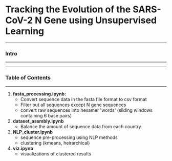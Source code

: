 # Tracking the Evolution of the SARS-CoV-2 N Gene using Unsupervised Learning

---

### Intro

---



---

### Table of Contents

---

1. **fasta_processing.ipynb:** 
    - Convert sequence data in the fasta file format to csv format
    - Filter out all sequences except N gene sequences
    - convert raw sequences into hexamer 'words' (sliding windows containing 6 base pairs)
2. **dataset_assmbly.ipynb**
    - Balance the amount of sequence data from each country
3. **NLP_cluster.ipynb**
    - sequence pre-processing using NLP methods
    - clustering (kmeans, heirarchical)
4. **viz.ipynb**
    - visualizations of clustered results
